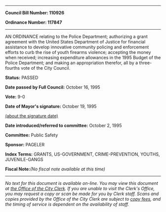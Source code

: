 

********

**Council Bill Number: 110926**
   
**Ordinance Number: 117847**
********

 AN ORDINANCE relating to the Police Department; authorizing a grant agreement with the United States Department of Justice for financial assistance to develop innovative community policing and enforcement efforts to curb the rise of youth firearms violence; accepting the money when received; increasing expenditure allowances in the 1995 Budget of the Police Department; and making an appropriation therefor, all by a three-fourths vote of the City Council.

**Status:** PASSED
   
**Date passed by Full Council:** October 16, 1995
   
**Vote:** 9-0
   
**Date of Mayor's signature:** October 19, 1995
   
[(about the signature date)](/~public/approvaldate.htm)
   
   
   
**Date introduced/referred to committee:** October 2, 1995
   
**Committee:** Public Safety
   
**Sponsor:** PAGELER
   
   
**Index Terms:** GRANTS, US-GOVERNMENT, CRIME-PREVENTION, YOUTHS, JUVENILE-GANGS

**Fiscal Note:**_(No fiscal note available at this time)_
********

_No text for this document is available on-line. You may view this document at [the Office of the City Clerk](http://www.seattle.gov/leg/clerk/contactUs.htm). If you are unable to visit the Clerk's Office, you may request a copy or scan be made for you by Clerk staff. Scans and copies provided by the Office of the City Clerk are subject to [copy fees](http://clerk.seattle.gov/~public/clerkfees.htm), and the timing of service is dependent on the availability of staff._

